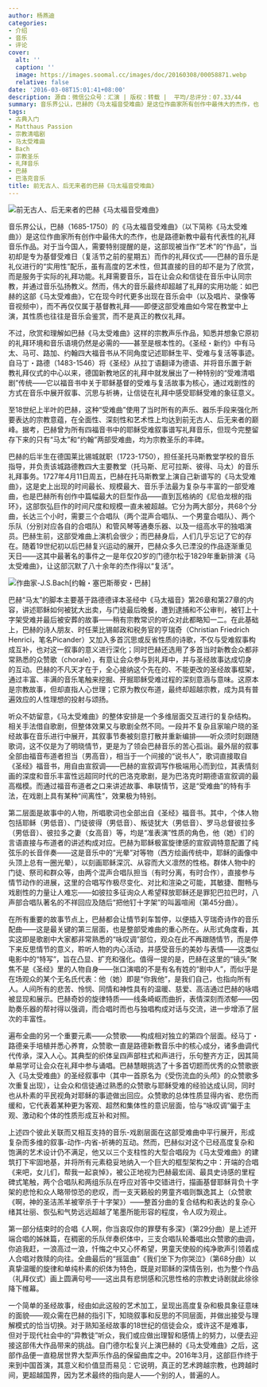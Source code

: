 ```yaml
---
author: 杨燕迪
categories:
- 介绍
- 音乐
- 评论
cover:
  alt: ''
  caption: ''
  image: https://images.soomal.cc/images/doc/20160308/00058871.webp
  relative: false
date: '2016-03-08T15:01:41+08:00'
description: 源自：微信公众号：汇演 | 版权：转载 |  平均/总评分：07.33/44
summary: 音乐界公认，巴赫的《马太福音受难曲》是这位作曲家所有创作中最伟大的杰作，也是路德新教中最有代表性的礼拜音乐作品。对于当今国人，需要特别提醒的是，这部现被当作“艺术”的“作品”，当初却是专为基督受难日而作的礼拜仪式……
tags:
- 古典入门
- Matthaus Passion
- 宗教清唱剧
- 马太受难曲
- Bach
- 宗教圣乐
- 礼拜音乐
- 巴赫
- 巴洛克音乐
title: 前无古人、后无来者的巴赫《马太福音受难曲》
---
```


![前无古人、后无来者的巴赫《马太福音受难曲》](https://images.soomal.cc/images/doc/20160308/00058871.webp)





音乐界公认，巴赫（1685-1750）的《马太福音受难曲》（以下简称《马太受难曲》）是这位作曲家所有创作中最伟大的杰作，也是路德新教中最有代表性的礼拜音乐作品。对于当今国人，需要特别提醒的是，这部现被当作“艺术”的“作品”，当初却是专为基督受难日（复活节之前的星期五）而作的礼拜仪式――巴赫的音乐是礼仪进行的“实用性”配乐，虽有高度的艺术性，但其直接的目的却不是为了欣赏，而是服务于实际的礼拜功能。礼拜需要音乐，旨在让会众和信徒在音乐中认同宗教，并通过音乐弘扬教义。然而，伟大的音乐最终却超越了礼拜的实用功能：如巴赫的这部《马太受难曲》，它在现今时代更多出现在音乐会中（以及唱片、录像等音视频中），而不再仅仅属于基督教礼拜――即便这部受难曲如今常在教堂中上演，其性质也往往是音乐会鉴赏，而不是真正的教仪礼拜。

不过，欣赏和理解如巴赫《马太受难曲》这样的宗教声乐作品，知悉并想象它原初的礼拜环境和音乐语境仍然是必需的――甚至是根本性的。《圣经・新约》中有马太、马可、路加、约翰四大福音书从不同角度记述耶稣生平、受难与复活等事迹。自马丁・路德（1483-1546）将《圣经》从拉丁语翻译为德语、并将音乐置于新教礼拜仪式的中心以来，德国新教地区的礼拜中就发展出了一种特别的“受难清唱剧”传统――它以福音书中关于耶稣基督的受难与复活故事为核心，通过戏剧性的方式在音乐中展开叙事、沉思与祈祷，让信徒在礼拜中感受耶稣受难的象征意义。

至18世纪上半叶的巴赫，这种“受难曲”使用了当时所有的声乐、器乐手段来强化所要表达的宗教意蕴，在全面性、深刻性和艺术性上均达到前无古人、后无来者的巅峰。据考，巴赫曾为所有四福音书中的耶稣受难叙事谱写礼拜音乐，但现今完整留存下来的只有“马太”和“约翰”两部受难曲，均为宗教圣乐的丰碑。

巴赫的后半生在德国莱比锡城就职（1723-1750），担任圣托马斯教堂学校的音乐指导，并负责该城路德教四大主要教堂（托马斯、尼可拉斯、彼得、马太）的音乐礼拜事务。1727年4月11日周五，巴赫在托马斯教堂上演自己新谱写的《马太受难曲》，这是史上出现的时间最长、规模最大、音乐手法最为复杂与丰富的一部受难曲，也是巴赫所有创作中篇幅最大的巨型作品――直到瓦格纳的《尼伯龙根的指环》，这部恢弘巨作的时间尺度和规模一直未被超越。它分为两大部分，共68个分曲，长达三个小时，需要三个合唱队（两个混声合唱队、一个男童合唱队）、两个乐队（分别对应各自的合唱队）和管风琴等通奏乐器、以及一组高水平的独唱演员。巴赫生前，这部受难曲上演机会很少；而巴赫身后，人们几乎忘记了它的存在。随着19世纪初以后巴赫复兴运动的展开，巴赫众多久已湮没的作品逐渐重见天日――这其中最著名的事件之一是年仅20岁的门德尔松于1829年重新排演《马太受难曲》，让这部沉默了八十余年的杰作得以“复活”。

![作曲家-J.S.Bach[约翰・塞巴斯蒂安・巴赫]](https://images.soomal.cc/images/doc/20140617/00043421.webp)





巴赫“马太”的脚本主要基于路德德译本圣经中《马太福音》第26章和第27章的内容，讲述耶稣如何被犹大出卖，与门徒最后晚餐，遭到逮捕和不公审判，被钉上十字架受难并最后被安葬的故事――稍有宗教常识的听众对此都略知一二。在此基础上，巴赫的诗人朋友、时任莱比锡邮政和税务官的亨瑞奇（Christian Friedrich Henrici，笔名Picander）又加入多首沉思或反省性质的诗歌，不仅与受难叙事构成互补，也对这一叙事的意义进行深化；同时巴赫还选用了多首当时新教会众都非常熟悉的众赞歌（chorale），有意让会众参与到礼拜中，并与圣经故事达成切身的互动。巴赫的不凡天才在于，全心接纳这个先在的、不能更改的圣经故事框架，通过丰富、丰满的音乐笔触来挖掘、开掘耶稣受难过程的深刻意涵与意味。这原本是宗教故事，但却直指人心世理；它原为教仪布道，最终却超越宗教，成为具有普遍效应的人性理想的投射与颂扬。

听众不妨留意，《马太受难曲》的整体安排是一个多维层面交互进行的复杂结构。相关手法借自歌剧，但整体效果又与歌剧全然不同。一段并不复杂且家喻户晓的圣经故事在音乐进行中展开，其叙事节奏被刻意打散并重新编排――听众须时刻跟随歌词，这不仅是为了明晓情节，更是为了领会巴赫音乐的苦心孤诣。最外层的叙事全部由福音布道者担当（男高音），相当于一个间接的“说书人”，歌词直接取自《圣经》福音书，用自由宣叙调――巴赫的宣叙调写作极端用心而到位，其表情刻画的深度和音乐丰富性远超同时代的巴洛克歌剧，是为巴洛克时期德语宣叙调的最高楷模。而通过福音布道者之口来讲述故事、串联情节，这是“受难曲”的特有手法，在戏剧上具有某种“间离性”，效果极为特别。

第二层面是故事中的人物，所唱歌词也全部出自《圣经》福音书。其中，个体人物包括耶稣（男低音）、门徒彼得（男低音）、叛徒犹大（男低音）、罗马总督彼拉多（男低音）、彼拉多之妻（女高音）等，均是“准表演”性质的角色，他（她）们的言语直接与布道者的讲述构成对应。巴赫为耶稣极富旋律感的宣叙调特意配置了纯弦乐的长音伴奏――这是音乐中的“光晕”对等物（西方绘画传统中，耶稣的画像中头顶上总有一圈光晕），以刻画耶稣深沉、从容而大义凛然的性格。群体人物中的门徒、祭司和群众等，由两个混声合唱队担当（有时分离，有时合作），直接参与情节动作的进展，这里的合唱写作极尽变化、对比和渲染之可能，其敏捷、酣畅与戏剧性的力量让人难忘――如彼拉多征询众人希望释放耶稣还是罪犯巴拉巴时，八声部合唱队著名的不祥回应及随后“把他钉十字架”的叫嚣喧闹（第45分曲）。

在所有重要的故事节点上，巴赫都会让情节刹车暂停，以便插入亨瑞奇诗作的音乐配曲――这是最关键的第三层面，也是整部受难曲的重心所在。从形式角度看，其实这即是歌剧中大家都非常熟悉的“咏叹调”部位，观众在此不再跟随情节，而是停下来反思情节的意义，聆听人物的内心活动，并感受音乐的美妙与表情――这类似电影中的“特写”，旨在凸显、扩充和强化。值得一提的是，巴赫在这里的“镜头”聚焦不是《圣经》里的人物自身――张口演唱的不是有名有姓的“剧中人”，而似乎是在场观众的某个无名氏代表：他（她）即是“你我他”，是我们自己，也指向所有人。人间所有的悲苦、怜悯、同情和神性具有的温暖、慈爱、高洁通过巴赫的咏唱被显现和展示。巴赫奇妙的旋律特质――线条崎岖而曲折，表情深刻而浓郁――因助奏乐器的帮衬得以强调，而合唱时而也与独唱构成对话与交流，进一步增添了层次的丰富性。

遍布全曲的另一个重要元素――众赞歌――构成相对独立的第四个层面。经马丁・路德亲手培植并悉心养育，众赞歌一直是路德新教音乐中的核心成分，诸多曲调代代传承，深入人心。其典型的织体呈四声部柱式和声进行，乐句整齐方正，因其简单易学可让会众在礼拜中参与诵唱。巴赫慧眼挑选了十多首切题而优秀的众赞歌嵌入《马太受难曲》的圣经叙事中（其中一首原名为《受伤流血的头颅》的众赞歌多次重复出现），让会众和信徒通过熟悉的众赞歌与耶稣受难的经验达成认同，同时也从朴素的平民视角对耶稣的事迹做出回应。众赞歌的总体性质显得内省、悲伤而缓和，它代表着某种更为客观、超然和集体性的意识层面，恰与“咏叹调”偏于主观、激动和个体的性质形成互补和对照。

上述四个彼此关联而又相互支持的音乐-戏剧层面在这部受难曲中平行展开，形成复杂而多维的叙事-动作-内省-祈祷的互动。然而，巴赫似对这个已经高度复杂和饱满的艺术设计仍不满足，他又以三个支柱性的大型合唱段为《马太受难曲》的建筑打下牢固地基，并将所有元素稳妥地纳入一个巨大的框型架构之中：开端的合唱《来吧，女儿们，帮我一起哀悼》，被公正地视为巴赫最宏阔、最具史诗感的里程碑式笔触，两个合唱队和两组乐队在呼应对答中交错进行，描画基督耶稣背负十字架的悲怆和众人略带惊恐的悲叹，而一支天籁般的男童齐唱则飘逸其上（众赞歌《啊，神的圣洁羔羊被宰杀于十字架》）――整首分曲的复合结构和表达的复杂心绪其壮丽、恢弘和气势远远超越了笔墨所能形容的程度，令人叹为观止。

第一部分结束时的合唱《人啊，你当哀叹你的罪孽有多深》（第29分曲）是上述开端合唱的姊妹篇，在稠密的乐队伴奏织体中，三支合唱队轮番唱出众赞歌的曲调，你追我赶，一浪高过一浪，忏悔之中又心怀希望，男童天使般的纯净歌声引领着成人合唱对救赎的向往。全曲最后的“摇篮曲”《我们坐下为你哭泣》（第68分曲）以真挚温暖的旋律和单纯朴素的织体为特色，既是对耶稣的深情告别，也为整个作品（礼拜仪式）画上圆满句号――这出具有悲悯感和沉思性格的宗教史诗剧就此徐徐降下帷幕。

一个简单的圣经故事，经由如此这般的艺术加工，呈现出高度复杂和极具象征意味的面貌――观众需在巴赫的指引下，知晓叙事和反思的不同层面，并做出接受与理解模式的恰当切换。对于熟知圣经故事的18世纪的信徒会众，或许这不是难事，但对于现代社会中的“异教徒”听众，我们或应做出理智和感情上的努力，以便去迎接这部伟大作品带来的挑战。自门德尔松复兴上演巴赫的《马太受难曲》之后，这部作品便一直稳居世界大型声乐作品的保留曲库之中。2016年3月，这部巨作终于来到中国首演，其意义和价值显而易见：它说明，真正的艺术跨越宗教，也跨越时间，更超越国界，因为艺术最终的指向是人――个别的人，普遍的人。
